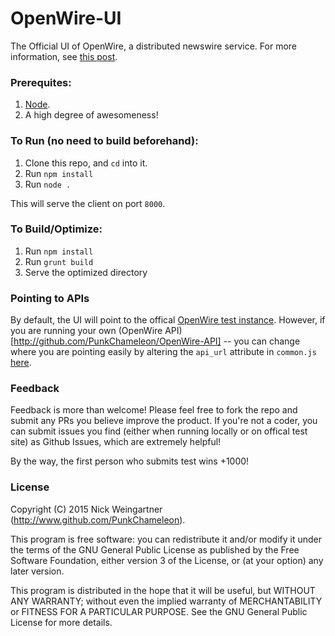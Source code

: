 OpenWire-UI
===========

The Official UI of OpenWire, a distributed newswire service. For more information, see [this post](https://medium.com/@PunkChameleon/introducing-openwire-in-pre-pre-alpha-e49dc1dc9d19).

### Prerequites:
1. [Node](https://nodejs.org/en/).
2. A high degree of awesomeness!

### To Run (no need to build beforehand):

1. Clone this repo, and `cd` into it.
2. Run `npm install`
2. Run `node .`

This will serve the client on port `8000`.

### To Build/Optimize:
1. Run `npm install`
2. Run `grunt build`
3. Serve the optimized directory

### Pointing to APIs
By default, the UI will point to the offical [OpenWire test instance](http://openwi.re/). However, if you are running your own (OpenWire API)[http://github.com/PunkChameleon/OpenWire-API] -- you can change where you are pointing easily by altering the `api_url` attribute in `common.js` [here](https://github.com/PunkChameleon/OpenWire-UI/blob/master/public/js/common.js#L20).

### Feedback
Feedback is more than welcome! Please feel free to fork the repo and submit any PRs you believe improve the product. If you're not a coder, you can submit issues you find (either when running locally or on offical test site) as Github Issues, which are extremely helpful!

By the way, the first person who submits test wins +1000!

### License
Copyright (C) 2015 Nick Weingartner (http://www.github.com/PunkChameleon).

This program is free software: you can redistribute it and/or modify
it under the terms of the GNU General Public License as published by
the Free Software Foundation, either version 3 of the License, or
(at your option) any later version.

This program is distributed in the hope that it will be useful,
but WITHOUT ANY WARRANTY; without even the implied warranty of
MERCHANTABILITY or FITNESS FOR A PARTICULAR PURPOSE.  See the
GNU General Public License for more details.


